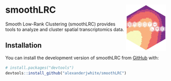 
<!-- README.md is generated from README.Rmd. Please edit that file -->

# smoothLRC <img src="./inst/logo/logo.png" align="right" width="25%"/>

<!-- badges: start -->
<!-- badges: end -->

Smooth Low-Rank Clustering (smoothLRC) provides tools to analyze and
cluster spatial transcriptomics data.

## Installation

You can install the development version of smoothLRC from
[GitHub](https://github.com/) with:

``` r
# install.packages("devtools")
devtools::install_github("alexanderjwhite/smoothLRC")
```

